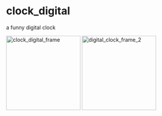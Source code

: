 # clock_digital

a funny digital clock

<img width="200px" src="https://s6.uupload.ir/files/abol.ir_clock_digital_index.html_qlqx.png" alt="clock_digital_frame"/>
<img width="200px" src="https://s6.uupload.ir/files/abol.ir_clock_digital_index.html_(1)_2nih.png" alt="digital_clock_frame_2"/>
